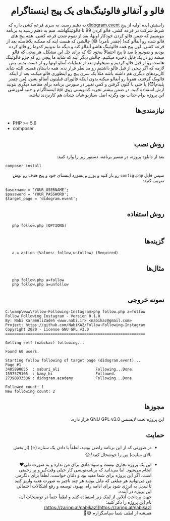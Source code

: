 <div dir="rtl">

# فالو و آنفالو فالوئینگ‌های یک پیج اینستاگرام

راستش ایده اولیه از پیج [didogram.event](https://www.instagram.com/didogram.event/) به ذهنم رسید، یه سری قرعه کشی داره که شرط شرکت در قرعه کشی، فالو کردن 99 تا فالوئینگهاشه.
منم به ذهنم رسید یه برنامه بنویسیم که ضمن فالو کردن خودکار اونها، بعد از تموم شدن قرعه کشی، همه پیج های فالو شده رو آنفالو کنه! (چقدر نامرد! :sweat_smile:)
چالشی که هست اینه که ممکنه بلافاصله بعد از قرعه کشی، اون پیج همه فالوئینگ هاشو آنفالو کنه و دیگه ما ندونیم کدوما رو فالو کرده بودیم و بمونیم با صد تا پیج احتمالاً بیخود :wink: که برای حل این مشکل، هر پیجی که فالو میشه رو در یک فایل ذخیره میکنیم.
چالش دیگر اینه که شاید ما پیجی رو که جزو فالوئینگ هاست رو از قبل فالو کردیم و نمیخوایم بعد از عملیات آنفلو اونها رو از دست بدیم. پس لازمه که اگر پیجی از قبل فالو داشتیم رو مد نظر قرار نده.
همه داستان همینه.
البته شاید کاربردهای دیگری هم داشته باشه مثلاً یک سری پیج رو اینطوری فالو میکنه، بعد از اینکه فالوبک گرفتید، همونا رو آنفالو میکنه بدون اینکه فالورای قبلیتون آنفالو بشن. (من چقدر پلیدم!:smiling_imp:)
یا حتی با کلون گرفتن و کمی تغییر در سورس برنامه برای مقاصد دیگری بتونید ازش استفاده کنید.
در ضمن بیشتر تجربه کدنویسی روی api اینستاگرام و جنبه آموزشی این پروژه برام جذاب بود وگرنه اصل سناریو شاید چندان هم کاربردی نباشه.

## نیازمندی‌ها
<div dir=ltr>

* PHP >= 5.6
* composer
<div dir=rtl>

## روش نصب
بعد از دانلود پروژه، در مسیر برنامه، دستور زیر را وارد کنید:
<div dir=ltr>

```
composer install
```
<div dir=rtl>

سپس فایل `config.php` رو باز کنید و یوزر و پسورد اینستای خود و پیج هدف رو توش تعریف کنید:
<div dir=ltr>

```
$username = 'YOUR_USERNAME';
$password = 'YOUR_PASSWORD';
$target_page = 'didogram.event';
```
<div dir=rtl>

## روش استفاده
<div dir=ltr>

```
   php follow.php [OPTIONS]
```
<div dir=rtl>

## گزینه‌ها
<div dir=ltr>

```
   a = action (Values: follow,unfollow) (Required)
```
<div dir=rtl>

## مثال‌ها
<div dir=ltr>

```
   php follow.php a=follow
   php follow.php a=unfollow
```
<div dir=rtl>

## نمونه خروجی
<div dir=ltr>

```
C:\wamp\www\Follow-Following-Instagram>php follow.php a=follow
Follow Following Instagram - Version 0.1.0
By: Nabi KaramAliZadeh <www.nabi.ir> <nabikaz@gmail.com>
Project: https://github.com/NabiKAZ/Follow-Following-Instagram
Copyright 2020 - License GNU GPL v3.0
==============================================================

Getting self (nabikaz) following...
.
Found 60 users.

Starting follow following of target page (didogram.event)...
Page #1
3405890655  : saburi_ali                Following...Done.
1597579105  : kamy_hi                   Followed.
27398833536 : didogram.academy          Following...Done.

Followed count: 1
New following count: 2
```
<div dir=rtl>

## مجوزها
این پروژه تحت لایسنس GNU GPL v3.0 قرار داره.

## حمایت
* در صورتی که از این برنامه راضی بودید، لطفاً با دادن یک ستاره (:star:) (از بخش بالای سایت) من را خوشحال کنید! :wink:

* این یک پروژه تجاری نیست و سود مادی برای من ندارد و به صورت دلی:heart: انجام می‌شود. اما می‌دانید که برنامه‌نویسی کار خیلی وقت‌گیر و پر زحمتی است. اگر این پروژه برای شما مفید بود و دلتان خواست، لطفاً برای دلگرمی من می‌توانید هر مبلغی که مایل بودید هر چند ناچیز به صورت هدیه واریز کنید تا تبدیل به انرژی شود برای ادامه راه، بهبود، توسعه و رفع اشکالات احتمالی این پروژه در آینده.<br>
جهت پرداخت آنلاین از لینک زیر استفاده کنید و لطفاً حتماً در توضیحات آن، نام این پروژه را ذکر کنید:<br>
[https://zarinp.al/nabikaz](https://zarinp.al/nabikaz)<br>
همیشه از لطف شما سپاسگزارم :sweat_smile::rose:
